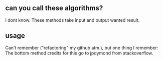 ## can you call these algorithms? 
I dont know. These methods take input and output wanted result.

## usage
Can't remember ("refactoring" my github atm.), but one thing I remember:
The bottom method credits for this go to jpdymond from stackoverflow.
